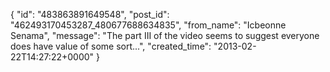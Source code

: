 {
   "id": "483863891649548",
   "post_id": "462493170453287_480677688634835",
   "from_name": "Icbeonne Senama",
   "message": "The part III of the video seems to suggest everyone does have value of some sort...",
   "created_time": "2013-02-22T14:27:22+0000"
 }
